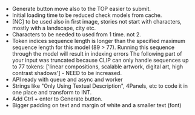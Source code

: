 - Generate button move also to the TOP easier to submit.
- Initial loading time to be reduced check models from cache.
- [NC] to be used also in first image, stories not start with characters, mostly with a landscape, city etc.
- Characters to be needed to used from 1 time. not 2.
- Token indices sequence length is longer than the specified maximum sequence length for this model (89 > 77). Running this sequence through the model will result in indexing errors
The following part of your input was truncated because CLIP can only handle sequences up to 77 tokens: ['linear compositions, scalable artwork, digital art, high contrast shadows'] - NEED to be increased.
- API ready with queue and async and worker
- Strings like "Only Using Textual Description", 4Panels, etc to code it in one place and transform to INT.
- Add Ctrl + enter to Generate button.
- Bigger padding on text and margin of white and a smaller text (font)